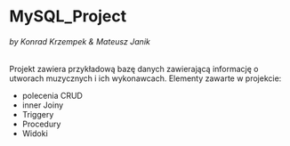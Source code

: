 # MySQL_Project
###### by Konrad Krzempek & Mateusz Janik

Projekt zawiera przykładową bazę danych zawierającą informację o utworach muzycznych i ich wykonawcach.
Elementy zawarte w projekcie:
- polecenia CRUD
- inner Joiny
- Triggery
- Procedury
- Widoki
